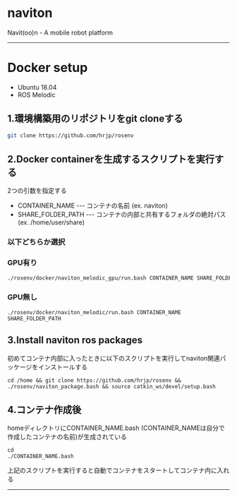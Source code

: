 
# naviton
Navit(oo)n - A mobile robot platform 

---

# Docker setup
* Ubuntu 18.04
* ROS Melodic


 ## 1.環境構築用のリポジトリをgit cloneする
```bash
git clone https://github.com/hrjp/rosenv
 ```

## 2.Docker containerを生成するスクリプトを実行する
2つの引数を指定する
* CONTAINER_NAME  --- コンテナの名前 (ex.  naviton)
* SHARE_FOLDER_PATH  --- コンテナの内部と共有するフォルダの絶対パス (ex.  /home/user/share)
### 以下どちらか選択

### GPU有り

```bash
./rosenv/docker/naviton_melodic_gpu/run.bash CONTAINER_NAME SHARE_FOLDER_PATH
```
### GPU無し

```bash:bash
./rosenv/docker/naviton_melodic/run.bash CONTAINER_NAME SHARE_FOLDER_PATH
```

## 3.Install naviton ros packages 
初めてコンテナ内部に入ったときに以下のスクリプトを実行してnaviton関連パッケージをインストールする

```bash:bash
cd /home && git clone https://github.com/hrjp/rosenv && ./rosenv/naviton_package.bash && source catkin_ws/devel/setup.bash
```

 ## 4.コンテナ作成後
homeディレクトリにCONTAINER_NAME.bash (CONTAINER_NAMEは自分で作成したコンテナの名前)が生成されている

```bash:bash
cd
./CONTAINER_NAME.bash
```
上記のスクリプトを実行すると自動でコンテナをスタートしてコンテナ内に入れる

---


